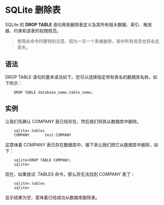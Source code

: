 # SQLite 删除表

SQLite 的 **DROP TABLE** 语句用来删除表定义及其所有相关数据、索引、触发器、约束和该表的权限规范。

> 使用此命令时要特别注意，因为一旦一个表被删除，表中所有信息也将永远丢失。

## 语法
DROP TABLE 语句的基本语法如下。您可以选择指定带有表名的数据库名称，如下所示：

```
    DROP TABLE database_name.table_name;
```

## 实例
让我们先确认 COMPANY 表已经存在，然后我们将其从数据库中删除。

```
    sqlite>.tables
    COMPANY       test.COMPANY
```

这意味着 COMPANY 表已存在数据库中，接下来让我们把它从数据库中删除，如下：

```
    sqlite>DROP TABLE COMPANY;
    sqlite>
```

现在，如果尝试 .TABLES 命令，那么将无法找到 COMPANY 表了：

```
    sqlite>.tables
    sqlite>
```

显示结果为空，意味着已经成功从数据库删除表。  
